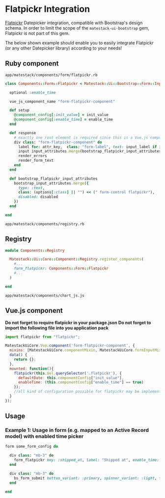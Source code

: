 # Flatpickr Integration

[Flatpickr](https://flatpickr.js.org) Datepicker integration, compatible with Bootstrap's design schema. In order to limit the scope of the `matestack-ui-bootstrap` gem, Flatpickr is not part of this gem.

The below shown example should enable you to easily integrate Flatpickr (or any other Datepicker library) according to your needs!

## Ruby component

`app/matestack/components/form/flatpickr.rb`

```ruby
class Components::Form::Flatpickr < Matestack::Ui::Bootstrap::Form::Input

  optional :enable_time

  vue_js_component_name "form-flatpickr-component"

  def setup
    @component_config[:init_value] = init_value
    @component_config[:enable_time] = enable_time
  end

  def response
    # exactly one root element is required since this is a Vue.js component template
    div class: "form-flatpickr-component" do
      label for: attr_key,  class: "form-label", text: input_label if input_label
      input input_attributes.merge(bootstrap_flatpickr_input_attributes)
      render_errors
      render_form_text
    end
  end

  def bootstrap_flatpickr_input_attributes
    bootstrap_input_attributes.merge({
      type: :text,
      class: (options[:class] || "") << (" form-control flatpickr"),
      disabled: disabled
    })
  end

end
```

`app/matestack/components/registry.rb`

## Registry

```ruby
module Components::Registry

  Matestack::Ui::Core::Component::Registry.register_components(
    #...
    form_flatpickr: Components::Form::Flatpickr
    #...
  )

end

```

`app/matestack/components/chart_js.js`

## Vue.js component

**Do not forget to require flatpickr in your package.json**
**Do not forget to import the following file into you application pack**

```javascript
import flatpickr from "flatpickr";

MatestackUiCore.Vue.component('form-flatpickr-component', {
  mixins: [MatestackUiCore.componentMixin, MatestackUiCore.formInputMixin],
  data() {
    return {};
  },
  mounted: function(){
    flatpickr(this.$el.querySelector('.flatpickr'), {
      defaultDate: this.componentConfig["init_value"],
      enableTime: (this.componentConfig["enable_time"] == true)
    });
    //all kind of configuration possible for flatpickr may be implemented here according to your needs
  }
});

```

## Usage

### Example 1: Usage in form (e.g. mapped to an Active Record model) with enabled time picker

```ruby
form some_form_config do

  div class: "mb-3" do
    form_flatpickr key: :shipped_at, label: "Shipped at", enable_time: true, type: :text
  end

  div class: "mb-3" do
    bs_form_submit button_variant: :primary, spinner_variant: :light, text: "Submit"
  end

end
```
